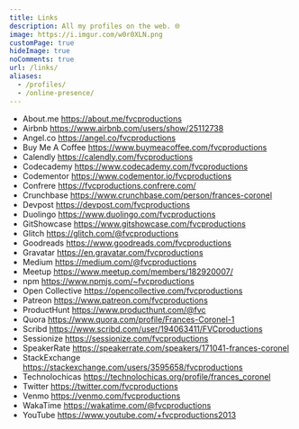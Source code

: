 ```yaml
---
title: Links
description: All my profiles on the web. 🌐️
image: https://i.imgur.com/w0r0XLN.png
customPage: true
hideImage: true
noComments: true
url: /links/
aliases:
  - /profiles/
  - /online-presence/
---
```


- About.me https://about.me/fvcproductions
- Airbnb https://www.airbnb.com/users/show/25112738
- Angel.co https://angel.co/fvcproductions
- Buy Me A Coffee https://www.buymeacoffee.com/fvcproductions
- Calendly https://calendly.com/fvcproductions
- Codecademy https://www.codecademy.com/fvcproductions
- Codementor https://www.codementor.io/fvcproductions
- Confrere https://fvcproductions.confrere.com/
- Crunchbase https://www.crunchbase.com/person/frances-coronel
- Devpost https://devpost.com/fvcproductions
- Duolingo https://www.duolingo.com/fvcproductions
- GitShowcase https://www.gitshowcase.com/fvcproductions
- Glitch https://glitch.com/@fvcproductions
- Goodreads https://www.goodreads.com/fvcproductions
- Gravatar https://en.gravatar.com/fvcproductions
- Medium https://medium.com/@fvcproductions
- Meetup https://www.meetup.com/members/182920007/
- npm https://www.npmjs.com/~fvcproductions
- Open Collective https://opencollective.com/fvcproductions
- Patreon https://www.patreon.com/fvcproductions
- ProductHunt https://www.producthunt.com/@fvc
- Quora https://www.quora.com/profile/Frances-Coronel-1
- Scribd https://www.scribd.com/user/194063411/FVCproductions
- Sessionize https://sessionize.com/fvcproductions
- SpeakerRate https://speakerrate.com/speakers/171041-frances-coronel
- StackExchange https://stackexchange.com/users/3595658/fvcproductions
- Technolochicas https://technolochicas.org/profile/frances_coronel
- Twitter https://twitter.com/fvcproductions
- Venmo https://venmo.com/fvcproductions
- WakaTime https://wakatime.com/@fvcproductions
- YouTube https://www.youtube.com/+fvcproductions2013
